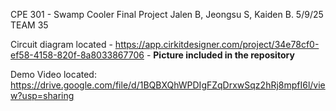 CPE 301 - Swamp Cooler Final Project
Jalen B, Jeongsu S, Kaiden B.
5/9/25
TEAM 35

Circuit diagram located - 
https://app.cirkitdesigner.com/project/34e78cf0-ef58-4158-820f-8a8033867706 - 
**Picture included in the repository**

Demo Video located:
https://drive.google.com/file/d/1BQBXQhWPDIgFZqDrxwSqz2hRj8mpfI6l/view?usp=sharing

